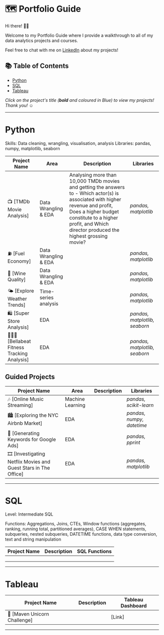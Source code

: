# 🗺 Portfolio Guide

Hi there! 🙋🏻

Welcome to my Portfolio Guide where I provide a walkthrough to all of my data analytics projects and courses.

Feel free to chat with me on [LinkedIn](https://www.linkedin.com/in//) about my projects!

## 📚 Table of Contents

- [Python](#python)
- [SQL](#sql)
- [Tableau](#tableau)


_Click on the project's title (**bold** and coloured in Blue) to view my projects! Thank you! ☺️_

***

# Python

Skills: Data cleaning, wrangling, visualisation, analysis
Libraries: pandas, numpy, matplotlib, seaborn

| Project Name | Area | Description | Libraries |    
|---|---|---|---|
| 📺 [TMDb Movie Analysis] |   Data Wrangling & EDA | Analysing more than 10,000 TMDb movies and getting the answers to - Which actor(s) is associated with higher revenue and profit, Does a higher budget constitute to a higher profit, and Which director produced the highest grossing movie? | _pandas, matplotlib_ |   
| ⛽️ [Fuel Economy] | Data Wrangling & EDA | |  _pandas, matplotlib_ |   
| 🍷 [Wine Quality]| Data Wrangling & EDA | | _pandas, matplotlib_ |   
| 🌤 [Explore Weather Trends]| Time-series analysis |  | _pandas, matplotlib_ |
| 🛍 [Super Store Analysis] | EDA | | _pandas, matplotlib, seaborn_ |
| 🏃🏻‍♀️ [Bellabeat Fitness Tracking Analysis]| EDA || _pandas, matplotlib, seaborn_ |

## Guided Projects

| Project Name | Area | Description | Libraries |    
|---|---|---|---|
| 🎶 [Online Music Streaming]| Machine Learning | | _pandas, scikit-learn_ |
| 🏙 [Exploring the NYC Airbnb Market] | EDA | | _pandas, numpy, datetime_ |
| 📢 [Generating Keywords for Google Ads] | EDA |  | _pandas, pprint_ |
| 🎞 [Investigating Netflix Movies and Guest Stars in The Office] | EDA |  | _pandas, matplotlib_ |

***

# SQL

Level: Intermediate SQL

Functions: Aggregations, Joins, CTEs, Window functions (aggregates, ranking, running total, partitioned averages), CASE WHEN statements, subqueries, nested subqueries, DATETIME functions, data type conversion, text and string manipulation

| Project Name | Description | SQL Functions |
|---|---|---|
||||
||||
||||

***

# Tableau

| Project Name | Description | Tableau Dashboard |
|---|---|---|
| 🦄 [Maven Unicorn Challenge] |  | [Link] |


***
